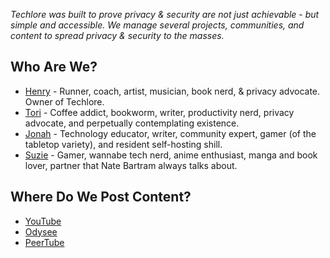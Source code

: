*Techlore was built to prove privacy & security are not just achievable - but simple and accessible. We manage several projects, communities, and content to spread privacy & security to the masses.*

## Who Are We?
- [Henry](https://hen.omg.lol/) - Runner, coach, artist, musician, book nerd, & privacy advocate. Owner of Techlore.
- [Tori](https://tori.omg.lol/) - Coffee addict, bookworm, writer, productivity nerd, privacy advocate, and perpetually contemplating existence.
- [Jonah](https://jonah.omg.lol/) - Technology educator, writer, community expert, gamer (of the tabletop variety), and resident self-hosting shill.
- [Suzie](https://suzie.omg.lol/) - Gamer, wannabe tech nerd, anime enthusiast, manga and book lover, partner that Nate Bartram always talks about.

## Where Do We Post Content?

- [YouTube](https://youtube.com/techlore)
- [Odysee](https://odysee.com/@techlore:3)
- [PeerTube](https://bitcointv.com/c/techlore/videos)
